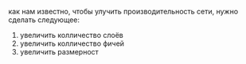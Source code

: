 как нам известно, чтобы улучить производительность сети, нужно сделать следующее:
1) увеличить колличество слоёв
2) увеличить колличество фичей
3) увеличить размерност